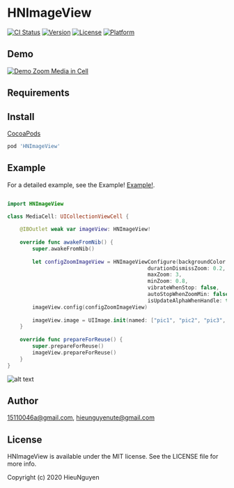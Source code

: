 # HNImageView

[![CI Status](https://img.shields.io/travis/15110046a@gmail.com/HNImageView.svg?style=flat)](https://travis-ci.org/15110046a@gmail.com/HNImageView)
[![Version](https://img.shields.io/cocoapods/v/HNImageView.svg?style=flat)](https://cocoapods.org/pods/HNImageView)
[![License](https://img.shields.io/cocoapods/l/HNImageView.svg?style=flat)](https://cocoapods.org/pods/HNImageView)
[![Platform](https://img.shields.io/cocoapods/p/HNImageView.svg?style=flat)](https://cocoapods.org/pods/HNImageView)

## Demo
[![Demo Zoom Media in Cell](https://media.giphy.com/media/cVo8DY8s5sS8CKjuFJ/giphy.gif)](https://www.youtube.com/watch?v=QH3bCLidm7M)

## Requirements

## Install

[CocoaPods](https://cocoapods.org)

```ruby
pod 'HNImageView'
```
## Example
For a detailed example, see the Example!
[Example!](https://github.com/15110046/HNImageView/tree/master/Example).

```swift

import HNImageView

class MediaCell: UICollectionViewCell {
    
    @IBOutlet weak var imageView: HNImageView!
    
    override func awakeFromNib() {
        super.awakeFromNib()
        
        let configZoomImageView = HNImageViewConfigure(backgroundColor: .black,
                                             durationDismissZoom: 0.2,
                                             maxZoom: 3,
                                             minZoom: 0.8,
                                             vibrateWhenStop: false,
                                             autoStopWhenZoomMin: false,
                                             isUpdateAlphaWhenHandle: true)
        imageView.config(configZoomImageView)
        
        imageView.image = UIImage.init(named: ["pic1", "pic2", "pic3", "pic4", "pic5"].randomElement() ?? "pic1")
    }
    
    override func prepareForReuse() {
        super.prepareForReuse()
        imageView.prepareForReuse()
    }
}
```
![alt text](https://drive.google.com/file/d/1grFqOzcBeFutKzsXFdLIWYmA23K5CQyz/view?usp=sharing)

## Author

15110046a@gmail.com, hieunguyenute@gmail.com

## License

HNImageView is available under the MIT license. See the LICENSE file for more info.

Copyright (c) 2020 HieuNguyen
